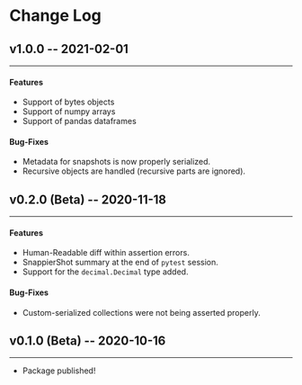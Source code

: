 # Change Log

## v1.0.0 -- 2021-02-01
-----------------------
#### Features
* Support of bytes objects
* Support of numpy arrays
* Support of pandas dataframes
#### Bug-Fixes
* Metadata for snapshots is now properly serialized.
* Recursive objects are handled (recursive parts are ignored).

## v0.2.0 (Beta) -- 2020-11-18
-----------------------
#### Features
* Human-Readable diff within assertion errors.
* SnappierShot summary at the end of `pytest` session.
* Support for the `decimal.Decimal` type added.
#### Bug-Fixes
* Custom-serialized collections were not being asserted properly.

## v0.1.0 (Beta) -- 2020-10-16
-----------------------
* Package published!
